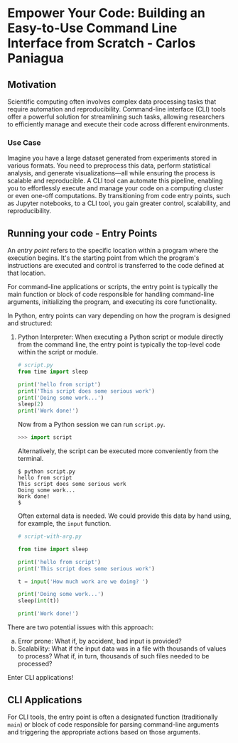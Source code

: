 # Empower Your Code: Building an Easy-to-Use Command Line Interface from Scratch - Carlos Paniagua

## Motivation
Scientific computing often involves complex data processing tasks that require automation and reproducibility. Command-line interface (CLI) tools offer a powerful solution for streamlining such tasks, allowing researchers to efficiently manage and execute their code across different environments.

### Use Case
Imagine you have a large dataset generated from experiments stored in various formats. You need to preprocess this data, perform statistical analysis, and generate visualizations—all while ensuring the process is scalable and reproducible. A CLI tool can automate this pipeline, enabling you to effortlessly execute and manage your code on a computing cluster or even one-off computations. By transitioning from code entry points, such as Jupyter notebooks, to a CLI tool, you gain greater control, scalability, and reproducibility.

## Running your code - Entry Points

An *entry point* refers to the specific location within a program where the execution begins. It's the starting point from which the program's instructions are executed and control is transferred to the code defined at that location.

For command-line applications or scripts, the entry point is typically the main function or block of code responsible for handling command-line arguments, initializing the program, and executing its core functionality.

In Python, entry points can vary depending on how the program is designed and structured:

1. Python Interpreter: When executing a Python script or module directly from the command line, the entry point is typically the top-level code within the script or module.
    ```python
    # script.py
    from time import sleep

    print('hello from script')
    print('This script does some serious work')
    print('Doing some work...')
    sleep(2)
    print('Work done!')
    ```
    Now from a Python session we can run `script.py`.
    ```python
    >>> import script
    ```

    Alternatively, the script can be executed more conveniently from the terminal.

    ```shell
    $ python script.py 
    hello from script
    This script does some serious work
    Doing some work...
    Work done!
    $
    ```

    Often external data is needed. We could provide this data by hand using, for example, the `input` function.

    ```python
    # script-with-arg.py

    from time import sleep

    print('hello from script')
    print('This script does some serious work')

    t = input('How much work are we doing? ')

    print('Doing some work...')
    sleep(int(t))

    print('Work done!')
    ```

There are two potential issues with this approach:

<ol type="a">
  <li>Error prone:  What if, by accident, bad input is provided?</li>
  <li>Scalability: What if the input data was in a file with thousands of values to process? What if, in turn, thousands of such files needed to be processed?</li>
</ol>

Enter CLI applications!

## CLI Applications
For CLI tools, the entry point is often a designated function (traditionally `main`) or block of code responsible for parsing command-line arguments and triggering the appropriate actions based on those arguments.